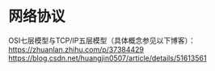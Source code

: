# 网络协议 #
OSI七层模型与TCP/IP五层模型（具体概念参见以下博客）：  
https://zhuanlan.zhihu.com/p/37384429  
https://blog.csdn.net/huangjin0507/article/details/51613561  

